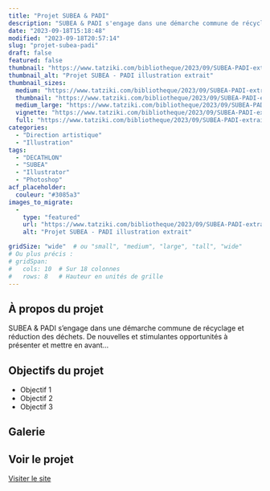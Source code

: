 ```yaml
---
title: "Projet SUBEA & PADI"
description: "SUBEA & PADI s'engage dans une démarche commune de récyclage et réduction des déchets. De nouvelles et stimulantes opportunités à présenter et mettre en avant...;"
date: "2023-09-18T15:18:48"
modified: "2023-09-18T20:57:14"
slug: "projet-subea-padi"
draft: false
featured: false
thumbnail: "https://www.tatziki.com/bibliotheque/2023/09/SUBEA-PADI-extrait-Tatziki-@Charlotte-CASTERS.jpg"
thumbnail_alt: "Projet SUBEA - PADI illustration extrait"
thumbnail_sizes:
  medium: "https://www.tatziki.com/bibliotheque/2023/09/SUBEA-PADI-extrait-Tatziki-@Charlotte-CASTERS-300x300.jpg"
  thumbnail: "https://www.tatziki.com/bibliotheque/2023/09/SUBEA-PADI-extrait-Tatziki-@Charlotte-CASTERS-150x150.jpg"
  medium_large: "https://www.tatziki.com/bibliotheque/2023/09/SUBEA-PADI-extrait-Tatziki-@Charlotte-CASTERS-768x768.jpg"
  vignette: "https://www.tatziki.com/bibliotheque/2023/09/SUBEA-PADI-extrait-Tatziki-@Charlotte-CASTERS-380x380.jpg"
  full: "https://www.tatziki.com/bibliotheque/2023/09/SUBEA-PADI-extrait-Tatziki-@Charlotte-CASTERS.jpg"
categories:
  - "Direction artistique"
  - "Illustration"
tags:
  - "DECATHLON"
  - "SUBEA"
  - "Illustrator"
  - "Photoshop"
acf_placeholder:
  couleur: "#3085a3"
images_to_migrate:
  -
    type: "featured"
    url: "https://www.tatziki.com/bibliotheque/2023/09/SUBEA-PADI-extrait-Tatziki-@Charlotte-CASTERS.jpg"
    alt: "Projet SUBEA - PADI illustration extrait"

gridSize: "wide"  # ou "small", "medium", "large", "tall", "wide"
# Ou plus précis :
# gridSpan:
#   cols: 10  # Sur 18 colonnes
#   rows: 8   # Hauteur en unités de grille
---
```


## À propos du projet

SUBEA &#038; PADI s&rsquo;engage dans une démarche commune de récyclage et réduction des déchets. De nouvelles et stimulantes opportunités à présenter et mettre en avant&#8230;

## Objectifs du projet

<!-- TODO: Ajouter les objectifs depuis ACF -->
- Objectif 1
- Objectif 2
- Objectif 3

## Galerie

<!-- TODO: Ajouter les images du projet -->

## Voir le projet

[Visiter le site](https://www.tatziki.com/projet-subea-padi/)

